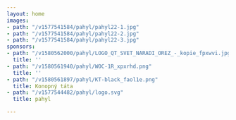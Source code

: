 ```yaml
---
layout: home
images:
- path: "/v1577541584/pahyl/pahyl22-1.jpg"
- path: "/v1577541584/pahyl/pahyl22-2.jpg"
- path: "/v1577541584/pahyl/pahyl22-3.jpg"
sponsors:
- path: "/v1580562000/pahyl/LOGO_QT_SVET_NARADI_OREZ_-_kopie_fpxwvi.jpg"
  title: ''
- path: "/v1580561940/pahyl/WOC-1R_xpxrhd.png"
  title: ''
- path: "/v1580561897/pahyl/KT-black_faol1e.png"
  title: Konopný táta
- path: "/v1577544482/pahyl/logo.svg"
  title: pahyl

---
```

